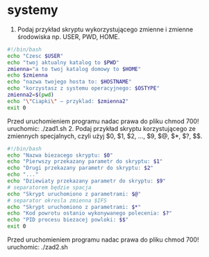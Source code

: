 systemy
=======
1. Podaj przykład skryptu wykorzystującego zmienne i zmienne środowiska np. USER, PWD, HOME.
```sh
#!/bin/bash
echo "Czesc $USER"
echo "twoj aktualny katalog to $PWD"
zmienna="a to twoj katalog domowy to $HOME"
echo $zmienna
echo "nazwa twojego hosta to: $HOSTNAME"
echo "korzystasz z systemu operacyjnego: $OSTYPE"
zmienna2=$(pwd)
echo "\"Ciapki\" – przyklad: $zmienna2"
exit 0

```
Przed uruchomieniem programu nadac prawa do pliku chmod 700!
uruchomic: ./zad1.sh
2. Podaj przykład skryptu korzystującego ze zmiennych specjalnych, czyli użyj $0, $1, $2, …, $9, $@, $*, $?, $$.
```sh
#!/bin/bash
echo "Nazwa biezacego skryptu: $0"
echo "Pierwszy przekazany parametr do skryptu: $1"
echo "Drugi przekazany parametr do skryptu: $2"
echo "..."
echo "Dziewiaty przekazany parametr do skryptu: $9"
# separatorem będzie spacja
echo "Skrypt uruchomiono z parametrami: $@"
# separator okresla zmienna $IFS
echo "Skrypt uruchomiono z parametrami: $*"
echo "Kod powrotu ostanio wykonywanego polecenia: $?"
echo "PID procesu biezacej powloki: $$"
exit 0
```
Przed uruchomieniem programu nadac prawa do pliku chmod 700!
uruchomic: ./zad2.sh 
